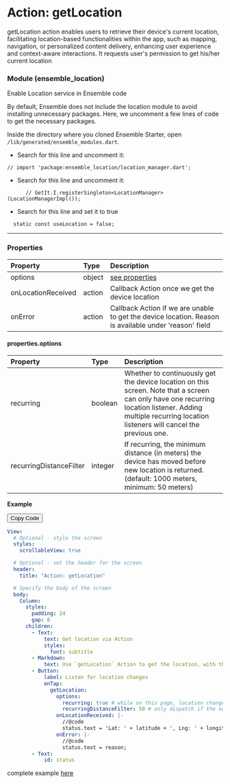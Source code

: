 # Action: getLocation

getLocation action enables users to retrieve their device's current location, facilitating location-based functionalities within the app, such as mapping, navigation, or personalized content delivery, enhancing user experience and context-aware interactions. It requests user's permission to get his/her current location

### Module (ensemble_location)
Enable Location service in Ensemble code

By default, Ensemble does not include the location module to avoid installing unnecessary packages. Here, we uncomment a few lines of code to get the necessary packages.

Inside the directory where you cloned Ensemble Starter, open `/lib/generated/ensemble_modules.dart`.

* Search for this line and uncomment it:
```
// import 'package:ensemble_location/location_manager.dart';
```

* Search for this line and uncomment it:
```
      // GetIt.I.registerSingleton<LocationManager>(LocationManagerImpl());
```

* Search for this line and set it to true
```
  static const useLocation = false;
```

---

### Properties

| Property           | Type   | Description                                                                                           |
| :----------------- | :----- | :---------------------------------------------------------------------------------------------------- |
| options            | object | [see properties](#propertiesoptions)                                                                  |
| onLocationReceived | action | Callback Action once we get the device location                                                       |
| onError            | action | Callback Action if we are unable to get the device location. Reason is available under 'reason' field |

#### properties.options

| Property                | Type    | Description                                                                                                                                                                                                  |
| :---------------------- | :------ | :----------------------------------------------------------------------------------------------------------------------------------------------------------------------------------------------------------- |
| recurring               | boolean | Whether to continuously get the device location on this screen. Note that a screen can only have one recurring location listener. Adding multiple recurring location listeners will cancel the previous one. |
| recurringDistanceFilter | integer | If recurring, the minimum distance (in meters) the device has moved before new location is returned. (default: 1000 meters, minimum: 50 meters)                                                              |

**Example**

<div class="code-container" markdown=1>
  <button onclick="copyCode()" class="copy-code-button">Copy Code</button>

```yaml
View:
  # Optional - style the screen
  styles:
    scrollableView: true

  # Optional - set the header for the screen
  header:
    title: "Action: getLocation"

  # Specify the body of the screen
  body:
    Column:
      styles:
        padding: 24
        gap: 8
      children:
        - Text:
            text: Get location via Action
            styles:
              font: subtitle
        - Markdown:
            text: Use `getLocation` Action to get the location, with the option to continuously get location change updates.
        - Button:
            label: Listen for location changes
            onTap:
              getLocation:
                options:
                  recurring: true # while on this page, location changes will continue to execute onLocationReceived
                  recurringDistanceFilter: 50 # only dispatch if the new location is more than 50 meters away from the previous location
                onLocationReceived: |-
                  //@code
                  status.text = 'Lat: ' + latitude + ', Lng: ' + longitude;
                onError: |-
                  //@code
                  status.text = reason;
        - Text:
            id: status
```

</div>

complete example [here](https://studio.ensembleui.com/app/e24402cb-75e2-404c-866c-29e6c3dd7992/screen/uH9b2ZnmSS3HT7BsECu4?propertyPanelEnabled=true&instantPreviewDisabled=false&editorV2Enabled=true)
